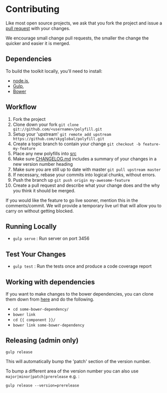 # Contributing

Like most open source projects, we ask that you fork the project and issue a [pull request](#pull-requests) with your changes.

We encourage small change pull requests, the smaller the change the quicker and easier it is merged.

## Dependencies

To build the toolkit locally, you'll need to install:
 * [node.js](http://nodejs.org),
 * [Gulp](http://gulpjs.com),
 * [Bower](http://bower.io)


## Workflow

1. Fork the project
2. Clone down your fork
`git clone git://github.com/<username>/polyfill.git`
3. Setup your 'upstream'
`git remote add upstream https://github.com/skyglobal/polyfill.git`
4. Create a topic branch to contain your change
`git checkout -b feature-my-feature`
5. Place any new polyfills into [src](/src)
6. Make sure [CHANGELOG.md](./CHANGELOG.md) includes a summary of your changes in a new version number heading
7. Make sure you are still up to date with master
`git pull upstream master`
8. If necessary, rebase your commits into logical chunks, without errors.
9. Push the branch up 
`git push origin my-awesome-feature`
10. Create a pull request and describe what your change does and the why you think it should be merged.

If you would like the feature to go live sooner, mention this in the comments/commit. We will provide a temporary live url that will allow you to carry on without getting blocked.

## Running Locally

 * `gulp serve` :  Run server on port 3456

## Test Your Changes

 * `gulp test` : Run the tests once and produce a code coverage report

## Working with dependencies

If you want to make changes to the bower dependencies, you can clone them down from [here](http://github.com/skyglobal) and do the following.

 * `cd some-bower-dependency/`
 * `bower link`
 * `cd {{ component }}/`
 * `bower link some-bower-dependency`

## Releasing (admin only)

`gulp release`

This will automatically bump the 'patch' section of the version number.  

To bump a different area of the version number you can also use `major|minor|patch|prerelease` e.g. :

`gulp release --version=prerelease`